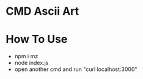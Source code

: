 # CMD Ascii Art

# How To Use

- npm i mz
- node index.js 
- open another cmd and run "curl localhost:3000"

